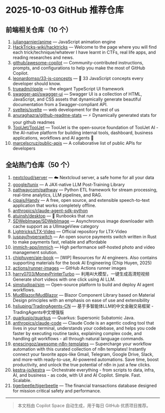 # 2025-10-03 GitHub 推荐仓库

## 前端相关仓库（10 个）

1. [juliangarnier/anime](https://github.com/juliangarnier/anime) — JavaScript animation engine
2. [HackTricks-wiki/hacktricks](https://github.com/HackTricks-wiki/hacktricks) — Welcome to the page where you will find each trick/technique/whatever I have learnt in CTFs, real life apps, and reading researches and news.
3. [github/awesome-copilot](https://github.com/github/awesome-copilot) — Community-contributed instructions, prompts, and configurations to help you make the most of GitHub Copilot.
4. [leonardomso/33-js-concepts](https://github.com/leonardomso/33-js-concepts) — 📜 33 JavaScript concepts every developer should know.
5. [trueadm/ripple](https://github.com/trueadm/ripple) — the elegant TypeScript UI framework
6. [swagger-api/swagger-ui](https://github.com/swagger-api/swagger-ui) — Swagger UI is a collection of HTML, JavaScript, and CSS assets that dynamically generate beautiful documentation from a Swagger-compliant API.
7. [sveltejs/svelte](https://github.com/sveltejs/svelte) — web development for the rest of us
8. [anuraghazra/github-readme-stats](https://github.com/anuraghazra/github-readme-stats) — ⚡ Dynamically generated stats for your github readmes
9. [ToolJet/ToolJet](https://github.com/ToolJet/ToolJet) — ToolJet is the open-source foundation of ToolJet AI - the AI-native platform for building internal tools, dashboard, business applications, workflows and AI agents 🚀
10. [marcelscruz/public-apis](https://github.com/marcelscruz/public-apis) — A collaborative list of public APIs for developers

## 全站热门仓库（50 个）

1. [nextcloud/server](https://github.com/nextcloud/server) — ☁️ Nextcloud server, a safe home for all your data
2. [google/tunix](https://github.com/google/tunix) — A JAX-native LLM Post-Training Library
3. [pathwaycom/pathway](https://github.com/pathwaycom/pathway) — Python ETL framework for stream processing, real-time analytics, LLM pipelines, and RAG.
4. [cjpais/Handy](https://github.com/cjpais/Handy) — A free, open source, and extensible speech-to-text application that works completely offline.
5. [anthropics/claude-agent-sdk-python](https://github.com/anthropics/claude-agent-sdk-python)
6. [atuinsh/desktop](https://github.com/atuinsh/desktop) — 📖 Runbooks that run
7. [SDWebImage/SDWebImage](https://github.com/SDWebImage/SDWebImage) — Asynchronous image downloader with cache support as a UIImageView category
8. [Lightricks/LTX-Video](https://github.com/Lightricks/LTX-Video) — Official repository for LTX-Video
9. [juspay/hyperswitch](https://github.com/juspay/hyperswitch) — An open source payments switch written in Rust to make payments fast, reliable and affordable
10. [immich-app/immich](https://github.com/immich-app/immich) — High performance self-hosted photo and video management solution.
11. [chiphuyen/aie-book](https://github.com/chiphuyen/aie-book) — [WIP] Resources for AI engineers. Also contains supporting materials for the book AI Engineering (Chip Huyen, 2025)
12. [actions/runner-images](https://github.com/actions/runner-images) — GitHub Actions runner images
13. [harry0703/MoneyPrinterTurbo](https://github.com/harry0703/MoneyPrinterTurbo) — 利用AI大模型，一键生成高清短视频 Generate short videos with one click using AI LLM.
14. [simstudioai/sim](https://github.com/simstudioai/sim) — Open-source platform to build and deploy AI agent workflows.
15. [MudBlazor/MudBlazor](https://github.com/MudBlazor/MudBlazor) — Blazor Component Library based on Material Design principles with an emphasis on ease of use and extensibility
16. [hsliuping/TradingAgents-CN](https://github.com/hsliuping/TradingAgents-CN) — 基于多智能体LLM的中文金融交易框架 - TradingAgents中文增强版
17. [quarkusio/quarkus](https://github.com/quarkusio/quarkus) — Quarkus: Supersonic Subatomic Java.
18. [anthropics/claude-code](https://github.com/anthropics/claude-code) — Claude Code is an agentic coding tool that lives in your terminal, understands your codebase, and helps you code faster by executing routine tasks, explaining complex code, and handling git workflows - all through natural language commands.
19. [enescingoz/awesome-n8n-templates](https://github.com/enescingoz/awesome-n8n-templates) — Supercharge your workflow automation with this curated collection of n8n templates! Instantly connect your favorite apps-like Gmail, Telegram, Google Drive, Slack, and more-with ready-to-use, AI-powered automations. Save time, boost productivity, and unlock the true potential of n8n in just a few clicks.
20. [kestra-io/kestra](https://github.com/kestra-io/kestra) — Orchestrate everything - from scripts to data, infra, AI, and business - as code, with UI and AI Copilot. Simple. Fast. Scalable.
21. [tigerbeetle/tigerbeetle](https://github.com/tigerbeetle/tigerbeetle) — The financial transactions database designed for mission critical safety and performance.

---

> 本文档由 Copilot Space 自动生成，用于每日 GitHub 优质项目推荐。
